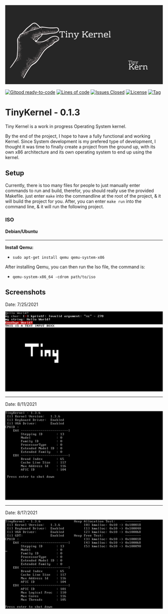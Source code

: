 <img alt="TinyKernel Cover Art" src="https://raw.githubusercontent.com/TinyKern/TinyKernel/master/Assets/TinyKernel%20Cover%20Art.png" width=650 />

[![Gitpod ready-to-code](https://img.shields.io/badge/Gitpod-ready--to--code-blue?logo=gitpod)](https://gitpod.io/#https://github.com/TinyKern/TinyKernel)
[![Lines of code](https://img.shields.io/tokei/lines/github/TinyKern/TinyKernel?color=pink)](https://github.com/TinyKern/TinyKernel/)
[![Issues Closed](https://img.shields.io/github/issues-search/TinyKern/TinyKernel?color=red&label=Issues%20Closed&query=is%3Aclosed)](https://github.com/TinyKern/TinyKernel/issues)
[![License](https://img.shields.io/github/license/TinyKern/TinyKernel)](https://github.com/TinyKern/TinyKernel/blob/0.1.3/LICENSE)
[![Tag](https://img.shields.io/github/v/tag/TinyKern/TinyKernel)](https://github.com/TinyKern/TinyKernel/releases)

# TinyKernel - 0.1.3
Tiny Kernel is a work in progress Operating System kernel.

By the end of the project, I hope to have a fully functional and working Kernel. Since System development is my prefered type of development, 
I thought it was time to finally create a project from the ground up, with its own x86 architecture and its own operating system to end up using
the kernel.

## Setup

Currently, there is too many files for people to just manually enter commands to run and build, therefor, you should really use the provided Makefile. just enter `make` into the commandline at the root of the project, & it will build the project for you. After, you can enter `make run` into the command line, & it will run the following project.
### ISO
#### Debian/Ubuntu
---
**Install Qemu:**
- `sudo apt-get install qemu qemu-system-x86`

After installing Qemu, you can then run the Iso file, the command is:
- `qemu-system-x86_64 -cdrom path/to/iso`

## Screenshots

Date: 7/25/2021

<img alt="TinyKernel Cover Art" src="https://raw.githubusercontent.com/TinyKern/TinyKernel/master/Assets/TinyKernel%20Preview.png" width=650 />

---
Date: 8/11/2021

<img alt="TinyKernel Cover Art" src="https://raw.githubusercontent.com/TinyKern/TinyKernel/master/Assets/TinyKernelPreview2.png" width=650 />

---
Date: 8/17/2021

<img alt="TinyKernel Cover Art" src="https://raw.githubusercontent.com/TinyKern/TinyKernel/master/Assets/TinyKernelPreview3.png" width=650 />

